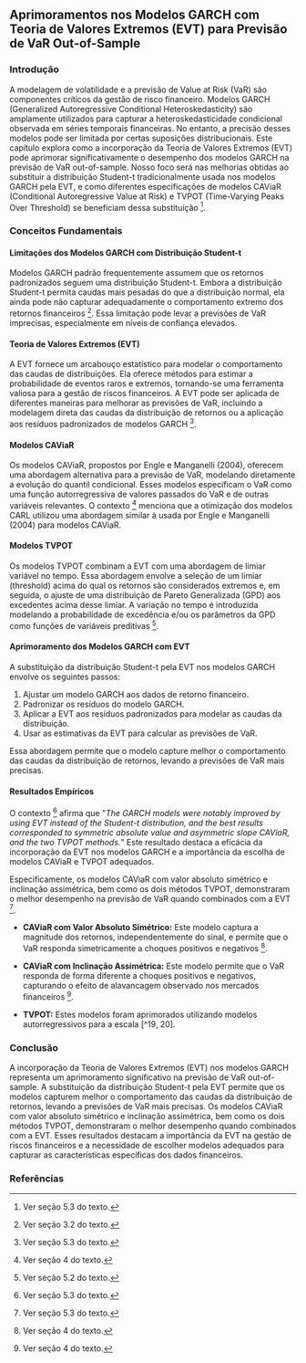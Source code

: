 ## Aprimoramentos nos Modelos GARCH com Teoria de Valores Extremos (EVT) para Previsão de VaR Out-of-Sample

### Introdução
A modelagem de volatilidade e a previsão de Value at Risk (VaR) são componentes críticos da gestão de risco financeiro. Modelos GARCH (Generalized Autoregressive Conditional Heteroskedasticity) são amplamente utilizados para capturar a heteroskedasticidade condicional observada em séries temporais financeiras. No entanto, a precisão desses modelos pode ser limitada por certas suposições distribucionais. Este capítulo explora como a incorporação da Teoria de Valores Extremos (EVT) pode aprimorar significativamente o desempenho dos modelos GARCH na previsão de VaR out-of-sample. Nosso foco será nas melhorias obtidas ao substituir a distribuição Student-t tradicionalmente usada nos modelos GARCH pela EVT, e como diferentes especificações de modelos CAViaR (Conditional Autoregressive Value at Risk) e TVPOT (Time-Varying Peaks Over Threshold) se beneficiam dessa substituição [^24].

### Conceitos Fundamentais

#### Limitações dos Modelos GARCH com Distribuição Student-t
Modelos GARCH padrão frequentemente assumem que os retornos padronizados seguem uma distribuição Student-t. Embora a distribuição Student-t permita caudas mais pesadas do que a distribuição normal, ela ainda pode não capturar adequadamente o comportamento extremo dos retornos financeiros [^8]. Essa limitação pode levar a previsões de VaR imprecisas, especialmente em níveis de confiança elevados.

#### Teoria de Valores Extremos (EVT)
A EVT fornece um arcabouço estatístico para modelar o comportamento das caudas de distribuições. Ela oferece métodos para estimar a probabilidade de eventos raros e extremos, tornando-se uma ferramenta valiosa para a gestão de riscos financeiros. A EVT pode ser aplicada de diferentes maneiras para melhorar as previsões de VaR, incluindo a modelagem direta das caudas da distribuição de retornos ou a aplicação aos resíduos padronizados de modelos GARCH [^23].

#### Modelos CAViaR
Os modelos CAViaR, propostos por Engle e Manganelli (2004), oferecem uma abordagem alternativa para a previsão de VaR, modelando diretamente a evolução do quantil condicional. Esses modelos especificam o VaR como uma função autorregressiva de valores passados do VaR e de outras variáveis relevantes. O contexto [^11] menciona que a otimização dos modelos CARL utilizou uma abordagem similar à usada por Engle e Manganelli (2004) para modelos CAViaR.

#### Modelos TVPOT
Os modelos TVPOT combinam a EVT com uma abordagem de limiar variável no tempo. Essa abordagem envolve a seleção de um limiar (threshold) acima do qual os retornos são considerados extremos e, em seguida, o ajuste de uma distribuição de Pareto Generalizada (GPD) aos excedentes acima desse limiar. A variação no tempo é introduzida modelando a probabilidade de excedência e/ou os parâmetros da GPD como funções de variáveis preditivas [^19].

#### Aprimoramento dos Modelos GARCH com EVT
A substituição da distribuição Student-t pela EVT nos modelos GARCH envolve os seguintes passos:
1.  Ajustar um modelo GARCH aos dados de retorno financeiro.
2.  Padronizar os resíduos do modelo GARCH.
3.  Aplicar a EVT aos resíduos padronizados para modelar as caudas da distribuição.
4.  Usar as estimativas da EVT para calcular as previsões de VaR.

Essa abordagem permite que o modelo capture melhor o comportamento das caudas da distribuição de retornos, levando a previsões de VaR mais precisas.

#### Resultados Empíricos

O contexto [^24] afirma que "*The GARCH models were notably improved by using EVT instead of the Student-t distribution, and the best results corresponded to symmetric absolute value and asymmetric slope CAViaR, and the two TVPOT methods.*" Este resultado destaca a eficácia da incorporação da EVT nos modelos GARCH e a importância da escolha de modelos CAViaR e TVPOT adequados.

Especificamente, os modelos CAViaR com valor absoluto simétrico e inclinação assimétrica, bem como os dois métodos TVPOT, demonstraram o melhor desempenho na previsão de VaR quando combinados com a EVT [^24].

*   **CAViaR com Valor Absoluto Simétrico:** Este modelo captura a magnitude dos retornos, independentemente do sinal, e permite que o VaR responda simetricamente a choques positivos e negativos [^11].

*   **CAViaR com Inclinação Assimétrica:** Este modelo permite que o VaR responda de forma diferente a choques positivos e negativos, capturando o efeito de alavancagem observado nos mercados financeiros [^11].

*   **TVPOT:** Estes modelos foram aprimorados utilizando modelos autorregressivos para a escala [^19, 20].

### Conclusão

A incorporação da Teoria de Valores Extremos (EVT) nos modelos GARCH representa um aprimoramento significativo na previsão de VaR out-of-sample. A substituição da distribuição Student-t pela EVT permite que os modelos capturem melhor o comportamento das caudas da distribuição de retornos, levando a previsões de VaR mais precisas. Os modelos CAViaR com valor absoluto simétrico e inclinação assimétrica, bem como os dois métodos TVPOT, demonstraram o melhor desempenho quando combinados com a EVT. Esses resultados destacam a importância da EVT na gestão de riscos financeiros e a necessidade de escolher modelos adequados para capturar as características específicas dos dados financeiros.

### Referências
[^2]: Journal of the Royal Statistical Society, Series A, 2016, Vol. 179, pp. 2069-1092.
[^8]: Ver seção 3.2 do texto.
[^11]: Ver seção 4 do texto.
[^19]: Ver seção 5.2 do texto.
[^20]: Ver seção 5.2 (Step 1: Finding a suitable threshold) do texto.
[^23]: Ver seção 5.3 do texto.
[^24]: Ver seção 5.3 do texto.
<!-- END -->